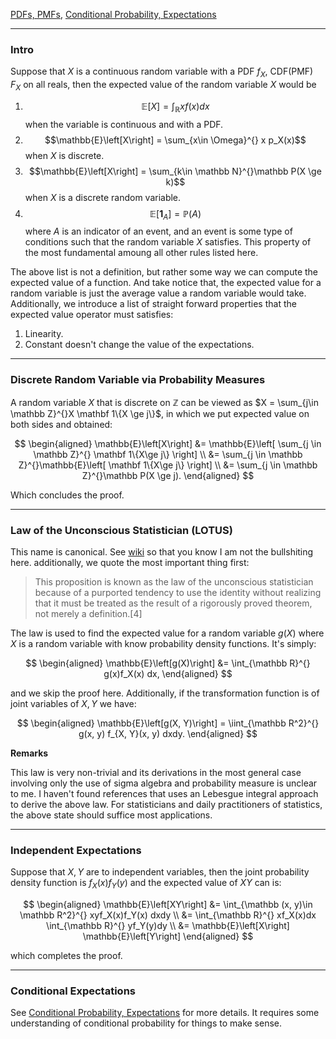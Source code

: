 [PDFs, PMFs](PDFs,%20PMFs.md), [Conditional Probability, Expectations](Conditional%20Probability,%20Expectations.md)

---
### **Intro**

Suppose that $X$ is a continuous random variable with a PDF $f_X$, CDF(PMF) $F_X$ on all reals, then the expected value of the random variable $X$ would be 

1. $$\mathbb{E}\left[X\right] = \int_{\mathbb R} x f(x)dx$$ 
    when the variable is continuous and with a PDF. 
2. $$\mathbb{E}\left[X\right] = \sum_{x\in \Omega}^{} x p_X(x)$$ 
    when $X$ is discrete. 
3. $$\mathbb{E}\left[X\right] = \sum_{k\in \mathbb N}^{}\mathbb P(X \ge k)$$ 
    when $X$ is a discrete random variable. 
4. $$\mathbb{E}\left[\mathbf 1_A\right] = \mathbb P(A)$$
    where $A$ is an indicator of an event, and an event is some type of conditions such that the random variable $X$ satisfies. This property of the most fundamental amoung all other rules listed here. 

The above list is not a definition, but rather some way we can compute the expected value of a function. And take notice that, the expected value for a random variable is just the average value a random variable would take. Additionally, we introduce a list of straight forward properties that the expected value operator must satisfies: 

1. Linearity. 
2. Constant doesn't change the value of the expectations. 


---
### **Discrete Random Variable via Probability Measures**

A random variable $X$ that is discrete on $\mathbb Z$ can be viewed as $X = \sum_{j\in \mathbb Z}^{}X \mathbf 1\{X \ge j\}$, in which we put expected value on both sides and obtained: 

$$
\begin{aligned}
    \mathbb{E}\left[X\right] &= 
    \mathbb{E}\left[
        \sum_{j \in \mathbb Z}^{}
        \mathbf 1\{X\ge j\}
    \right]
    \\
    &= 
    \sum_{j \in \mathbb Z}^{}\mathbb{E}\left[
        \mathbf 1\{X\ge j\}
    \right]
    \\
    &= 
    \sum_{j \in \mathbb Z}^{}\mathbb P(X \ge j).
\end{aligned}
$$

Which concludes the proof. 


---
### **Law of the Unconscious Statistician (LOTUS)**

This name is canonical. See [wiki](https://en.wikipedia.org/wiki/Law_of_the_unconscious_statistician) so that you know I am not the bullshiting here. additionally, we quote the most important thing first: 

> This proposition is known as the law of the unconscious statistician because of a purported tendency to use the identity without realizing that it must be treated as the result of a rigorously proved theorem, not merely a definition.[4]

The law is used to find the expected value for a random variable $g(X)$ where $X$ is a random variable with know probability density functions. It's simply: 

$$
\begin{aligned}
    \mathbb{E}\left[g(X)\right] &= 
    \int_{\mathbb R}^{} 
        g(x)f_X(x)
    dx, 
\end{aligned}
$$

and we skip the proof here. Additionally, if the transformation function is of joint variables of $X, Y$ we have: 

$$
\begin{aligned}
    \mathbb{E}\left[g(X, Y)\right] = 
    \iint_{\mathbb R^2}^{} 
        g(x, y) f_{X, Y}(x, y)
    dxdy. 
\end{aligned}
$$

**Remarks**

This law is very non-trivial and its derivations in the most general case involving only the use of sigma algebra and probability measure is unclear to me. I haven't found references that uses an Lebesgue integral approach to derive the above law. For statisticians and daily practitioners of statistics, the above state should suffice most applications. 

---
### **Independent Expectations**

Suppose that $X, Y$ are to independent variables, then the joint probability density function is $f_X(x)f_Y(y)$ and the expected value of $XY$ can is: 

$$
\begin{aligned}
    \mathbb{E}\left[XY\right] &= 
    \int_{\mathbb (x, y)\in \mathbb R^2}^{} 
        xyf_X(x)f_Y(x)
    dxdy
    \\
    &=
    \int_{\mathbb R}^{} xf_X(x)dx
    \int_{\mathbb R}^{} yf_Y(y)dy
    \\
    &= 
    \mathbb{E}\left[X\right]
    \mathbb{E}\left[Y\right]
\end{aligned}
$$

which completes the proof. 

---
### **Conditional Expectations**

See [Conditional Probability, Expectations](Conditional%20Probability,%20Expectations.md) for more details. It requires some understanding of conditional probability for things to make sense. 




